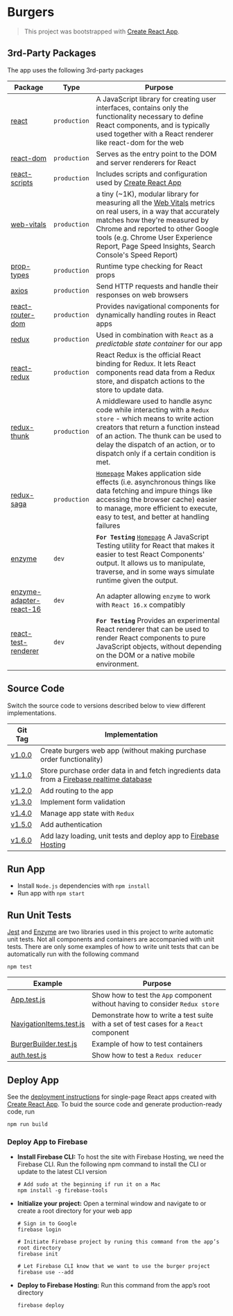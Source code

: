 # Burgers

> This project was bootstrapped with [Create React App](https://github.com/facebook/create-react-app).

## 3rd-Party Packages

The app uses the following 3rd-party packages

| Package | Type | Purpose |
|---------|------|---------|
| [react](https://www.npmjs.com/package/react) | `production` | A JavaScript library for creating user interfaces, contains only the functionality necessary to define React components, and is typically used together with a React renderer like react-dom for the web |
| [react-dom](https://www.npmjs.com/package/react-dom) | `production` | Serves as the entry point to the DOM and server renderers for React |
| [react-scripts](https://www.npmjs.com/package/react-scripts) | `production` | Includes scripts and configuration used by [Create React App](https://create-react-app.dev/) |
| [web-vitals](https://www.npmjs.com/package/web-vitals) | `production` | a tiny (~1K), modular library for measuring all the [Web Vitals](https://web.dev/vitals/) metrics on real users, in a way that accurately matches how they're measured by Chrome and reported to other Google tools (e.g. Chrome User Experience Report, Page Speed Insights, Search Console's Speed Report) |
| [prop-types](https://www.npmjs.com/package/prop-types) | `production` | Runtime type checking for React props |
| [axios](https://www.npmjs.com/package/axios) | `production` | Send HTTP requests and handle their responses on web browsers |
| [react-router-dom](https://www.npmjs.com/package/react-router-dom) | `production` | Provides navigational components for dynamically handling routes in React apps |
| [redux](https://www.npmjs.com/package/redux) | `production` | Used in combination with `React` as a *predictable state container* for our app |
| [react-redux](https://www.npmjs.com/package/react-redux) | `production` | React Redux is the official React binding for Redux. It lets React components read data from a Redux store, and dispatch actions to the store to update data. |
| [redux-thunk](https://www.npmjs.com/package/redux-thunk) | `production` | A middleware used to handle async code while interacting with a `Redux store` - which means to write action creators that return a function instead of an action. The thunk can be used to delay the dispatch of an action, or to dispatch only if a certain condition is met. |
| [redux-saga](https://www.npmjs.com/package/redux-saga) | `production` | [`Homepage`](https://redux-saga.js.org/) Makes application side effects (i.e. asynchronous things like data fetching and impure things like accessing the browser cache) easier to manage, more efficient to execute, easy to test, and better at handling failures |
| [enzyme](https://www.npmjs.com/package/enzyme) | `dev` | **`For Testing`** [`Homepage`](https://enzymejs.github.io/enzyme/) A JavaScript Testing utility for React that makes it easier to test React Components' output. It allows us to manipulate, traverse, and in some ways simulate runtime given the output. |
| [enzyme-adapter-react-16](https://www.npmjs.com/package/enzyme-adapter-react-16) | `dev` | An adapter allowing `enzyme` to work with `React 16.x` compatibly |
| [react-test-renderer](https://www.npmjs.com/package/react-test-renderer) | `dev` | **`For Testing`** Provides an experimental React renderer that can be used to render React components to pure JavaScript objects, without depending on the DOM or a native mobile environment. |

## Source Code

Switch the source code to versions described below to view different implementations.

| Git Tag | Implementation |
|---------|----------------|
| [v1.0.0](https://github.com/TranXuanHoang/React/releases/tag/v1.0.0) | Create burgers web app (without making purchase order functionality) |
| [v1.1.0](https://github.com/TranXuanHoang/React/releases/tag/v1.1.0) | Store purchase order data in and fetch ingredients data from a [Firebase realtime database](https://firebase.google.com/products/realtime-database) |
| [v1.2.0](https://github.com/TranXuanHoang/React/releases/tag/v1.2.0) | Add routing to the app |
| [v1.3.0](https://github.com/TranXuanHoang/React/releases/tag/v1.3.0) | Implement form validation |
| [v1.4.0](https://github.com/TranXuanHoang/React/releases/tag/v1.4.0) | Manage app state with `Redux` |
| [v1.5.0](https://github.com/TranXuanHoang/React/releases/tag/v1.5.0) | Add authentication |
| [v1.6.0](https://github.com/TranXuanHoang/React/releases/tag/v1.6.0) | Add lazy loading, unit tests and deploy app to [Firebase Hosting](https://firebase.google.com/docs/hosting) |

## Run App

* Install `Node.js` dependencies with `npm install`
* Run app with `npm start`

## Run Unit Tests

[Jest](https://jestjs.io/) and [Enzyme](https://enzymejs.github.io/enzyme/) are two libraries used in this project to write automatic unit tests. Not all components and containers are accompanied with unit tests. There are only some examples of how to write unit tests that can be automatically run with the following command

```shell
npm test
```

| Example | Purpose |
|---------|---------|
| [App.test.js](./src/App.test.js) | Show how to test the `App` component without having to consider `Redux store` |
| [NavigationItems.test.js](./src/components/Navigation/NavigationItems/NavigationItems.test.js) | Demonstrate how to write a test suite with a set of test cases for a `React` component |
| [BurgerBuilder.test.js](./src/containers/BurgerBuilder/BurgerBuilder.test.js) | Example of how to test containers |
| [auth.test.js](./src/store/reducers/auth.test.js) | Show how to test a `Redux reducer` |

## Deploy App

See the [deployment instructions](https://create-react-app.dev/docs/deployment/) for single-page React apps created with [Create React App](https://create-react-app.dev/). To buid the source code and generate production-ready code, run

```shell
npm run build
```

### Deploy App to Firebase

* **Install Firebase CLI:** To host the site with Firebase Hosting, we need the Firebase CLI. Run the following npm command to install the CLI or update to the latest CLI version

  ```shell
  # Add sudo at the beginning if run it on a Mac
  npm install -g firebase-tools
  ```

* **Initialize your project:** Open a terminal window and navigate to or create a root directory for your web app

  ```shell
  # Sign in to Google
  firebase login

  # Initiate Firebase project by runing this command from the app’s root directory
  firebase init

  # Let Firebase CLI know that we want to use the burger project
  firebase use --add
  ```

* **Deploy to Firebase Hosting:** Run this command from the app’s root directory

  ```shell
  firebase deploy
  ```
